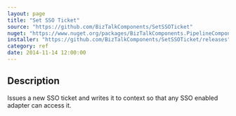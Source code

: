 ```yaml
---
layout: page
title: "Set SSO Ticket"
source: "https://github.com/BizTalkComponents/SetSSOTicket"
nuget: "https://www.nuget.org/packages/BizTalkComponents.PipelineComponents.SetSSOTicket/"
installer: "https://github.com/BizTalkComponents/SetSSOTicket/releases"
category: ref
date: 2014-11-14 12:00:00
---
```


## Description ##
Issues a new SSO ticket and writes it to context so that any SSO enabled adapter can access it.


